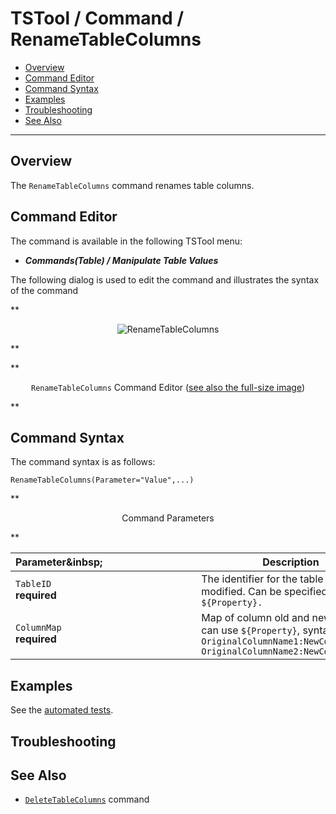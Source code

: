 # TSTool / Command / RenameTableColumns #

*   [Overview](#overview)
*   [Command Editor](#command-editor)
*   [Command Syntax](#command-syntax)
*   [Examples](#examples)
*   [Troubleshooting](#troubleshooting)
*   [See Also](#see-also)

-------------------------

## Overview ##

The `RenameTableColumns` command renames table columns.

## Command Editor ##

The command is available in the following TSTool menu:

*   ***Commands(Table) / Manipulate Table Values***

The following dialog is used to edit the command and illustrates the syntax of the command

**<p style="text-align: center;">
![RenameTableColumns](RenameTableColumns.png)
</p>**

**<p style="text-align: center;">
`RenameTableColumns` Command Editor (<a href="../RenameTableColumns.png">see also the full-size image</a>)
</p>**

## Command Syntax ##

The command syntax is as follows:

```text
RenameTableColumns(Parameter="Value",...)
```
**<p style="text-align: center;">
Command Parameters
</p>**

| **Parameter**&inbsp;&nbsp;&nbsp;&nbsp;&nbsp;&nbsp;&nbsp;&nbsp;&nbsp;&nbsp;&nbsp;&nbsp;&nbsp;&nbsp;&nbsp;&nbsp;&nbsp;&nbsp;&nbsp;&nbsp;&nbsp;&nbsp;&nbsp;&nbsp;&nbsp;&nbsp;&nbsp;&nbsp;&nbsp;&nbsp;&nbsp;&nbsp;&nbsp;&nbsp; | **Description** | **Default**&nbsp;&nbsp;&nbsp;&nbsp;&nbsp;&nbsp;&nbsp;&nbsp;&nbsp;&nbsp;&nbsp;&nbsp;&nbsp;&nbsp;&nbsp;&nbsp; |
| --------------|-----------------|----------------- |
|`TableID`<br>**required**|The identifier for the table to be modified.  Can be specified using `${Property}.`|None – must be specified.|
|`ColumnMap`<br>**required**|Map of column old and new names, can use `${Property}`, syntax:<br>`OriginalColumnName1:NewColumnName1, OriginalColumnName2:NewColumnName2`|None - must be specified.|

## Examples ##

See the [automated tests](https://github.com/OpenCDSS/cdss-app-tstool-test/tree/master/test/commands/RenameTableColumns).

## Troubleshooting ##

## See Also ##

*   [`DeleteTableColumns`](../DeleteTableColumns/DeleteTableColumns.md) command
